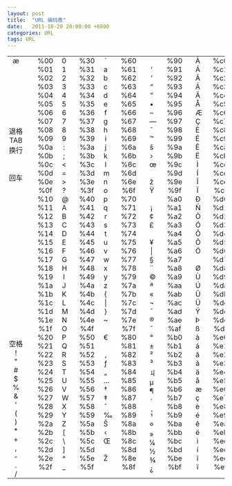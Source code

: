 ```yaml
---
layout: post
title:  "URL 编码表"
date:   2011-10-20 20:00:00 +0800
categories: URL
tags: URL
---
```


<table style="border: none;" border="0" cellspacing="0" cellpadding="0">
<tbody>
<tr>
<td align="center" valign="top" style="width:40px; display:block; padding:0 30px 0 0">æ<br/>
<br/><br/><br/><br/><br/><br/><br/>
退格<br/>
TAB<br/>
换行<br/>
<br/><br/>
回车<br/>
<br/><br/><br/><br/><br/><br/><br/><br/><br/><br/><br/><br/><br/><br/><br/><br/><br/><br/>
空格<br/>
!<br/>
"<br/>
#<br/>
$<br/>
%<br/>
&amp;<br/>
'<br/>
(<br/>
)<br/>
*<br/>
+<br/>
,<br/>
-<br/>
.<br/>
/</td>
<td align="center" valign="top" style="width:36px; padding:0 20px 0 0">%00
%01
%02
%03
%04
%05
%06
%07
%08
%09
%0a
%0b
%0c
%0d
%0e
%0f
%10
%11
%12
%13
%14
%15
%16
%17
%18
%19
%1a
%1b
%1c
%1d
%1e
%1f
%20
%21
%22
%23
%24
%25
%26
%27
%28
%29
%2a
%2b
%2c
%2d
%2e
%2f</td>
<td align="center" valign="top" style="width:10px; display:block; padding:0 30px 0 0">0
1
2
3
4
5
6
7
8
9
:  
; 
&lt;
=
&gt;
?
@
A
B
C
D
E
F
G
H
I
J
K
L
M
N
O
P
Q
R
S
T
U
V
W
X
Y
Z
[<br />
\<br />
]<br />
^
_</td>
<td align="center" valign="top" style="width: 36px; padding:0 20px 0 0">%30
%31
%32
%33
%34
%35
%36
%37
%38
%39
%3a
%3b
%3c
%3d
%3e
%3f
%40
%41
%42
%43
%44
%45
%46
%47
%48
%49
%4a
%4b
%4c
%4d
%4e
%4f
%50
%51
%52
%53
%54
%55
%56
%57
%58
%59
%5a
%5b
%5c
%5d
%5e
%5f</td>
<td align="center" valign="top" style="width:10px; display:block; padding:0 30px 0 0">`
a
b
c
d
e
f
g
h
i
j
k
l
m
n
o
p
q
r
s
t
u
v
w
x
y
z
{
|
}
~<br /><br />
€<br /><br />
‚
ƒ
„ 
…  
†
‡
ˆ
‰
Š
‹
Œ
<br /><br />
Ž
<br /></td>
<td align="center" valign="top" style="width: 36px; padding:0 30px 0 0">%60
%61
%62
%63
%64
%65
%66
%67
%68
%69
%6a
%6b
%6c
%6d
%6e
%6f
%70
%71
%72
%73
%74
%75
%76
%77
%78
%79
%7a
%7b
%7c
%7d
%7e
%7f
%80
%81
%82
%83
%84
%85
%86
%87
%88
%89
%8a
%8b
%8c
%8d
%8e
%8f</td>
<td align="center" valign="top" style="width:10px; display:block; padding:0 30px 0 0">
<br />
‘<br />
’<br />
“<br /> 
”<br /> 
• 
– 
— 
˜ 
™ 
š 
› 
œ
<br /><br />
ž
Ÿ
<br /><br />
¡
¢
£<br /><br />
¥
|
§
¨
©
ª
«
¬
¯
®
¯
°
±
²
³
丩
µ
¶
·
¸
¹
º
»
¼
½
¾
¿</td>
<td align="center" valign="top" style="width: 36px; padding:0 30px 0 0">%90
%91
%92
%93
%94
%95
%96
%97
%98
%99
%9a
%9b
%9c
%9d
%9e
%9f
%a0
%a1
%a2
%a3
%a4
%a5
%a6
%a7
%a8
%a9
%aa
%ab
%ac
%ad
%ae
%af
%b0
%b1
%b2
%b3
%b4
%b5
%b6
%b7
%b8
%b9
%ba
%bb
%bc
%bd
%be
%bf</td>
<td align="center" valign="top" style="width:10px; display:block; padding:0 30px 0 0">À
Á
Â
Ã
Ä
Å
Æ
Ç
È
É
Ê
Ë
Ì
Í
Î
Ï
Ð
Ñ
Ò
Ó
Ô
Õ
Ö <br /><br />
Ø
Ù
Ú
Û
Ü
Ý
Þ
ß
à
á
â
ã
ä
å
æ
ç
è
é
ê
ë
ì
í
î
ï</td>
<td align="center" valign="top" style="width:36px; padding:0 30px 0 0">%c0
%c1
%c2
%c3
%c4
%c5
%c6
%c7
%c8
%c9
%ca
%cb
%cc
%cd
%ce
%cf
%d0
%d1
%d2
%d3
%d4
%d5
%d6
%d7
%d8
%d9
%da
%db
%dc
%dd
%de
%df
%e0
%e1
%e2
%e3
%e4
%e5
%e6
%e7
%e8
%e9
%ea
%eb
%ec
%ed
%ee
%ef</td>
<td align="center" valign="top" style="width:16px; padding:0 30px 0 0">ð
ñ
ò
ó
ô
õ
ö
亐
ø
ù
ú
û
ü
ý
þ
ÿ</td>
<td align="center" valign="top" style="width:36px; padding:0 30px 0 0">%f0
%f1
%f2
%f3
%f4
%f5
%f6
%f7
%f8
%f9
%fa
%fb
%fc
%fd
%fe
%ff</td>
</tr>
</tbody>
</table>